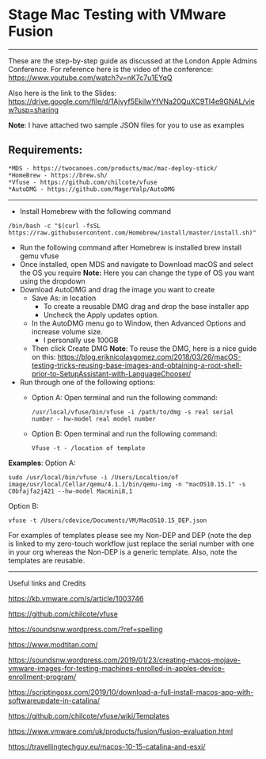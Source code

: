 # Stage Mac Testing with VMware Fusion #

------------------------------------------------------------------------------------------------------------------------------
These are the step-by-step guide as discussed at the London Apple Admins Conference. For reference here is the video of the conference: https://www.youtube.com/watch?v=nK7c7u1EYqQ

Also here is the link to the Slides:
https://drive.google.com/file/d/1Ajvyf5EkilwYfVNa20QuXC9TI4e9GNAL/view?usp=sharing

**Note**: I have attached two sample JSON files for you to use as examples

## Requirements: ## 

    *MDS - https://twocanoes.com/products/mac/mac-deploy-stick/
    *HomeBrew - https://brew.sh/
    *Vfuse - https://github.com/chilcote/vfuse
    *AutoDMG - https://github.com/MagerValp/AutoDMG


------------------------------------------------------------------------------------------------------------------------------
* Install Homebrew with the following command  

```/bin/bash -c "$(curl -fsSL https://raw.githubusercontent.com/Homebrew/install/master/install.sh)" ```

* Run the following command after Homebrew is installed brew install gemu vfuse
* Once installed, open MDS and navigate to Download macOS and select the OS you require
    **Note:** Here you can change the type of OS you want using the dropdown
* Download  AutoDMG and drag the image you want to create
    * Save As: in location
        * To create a reusable DMG drag and drop the base installer app
        * Uncheck the Apply updates option.
    * In the AutoDMG menu go to Window, then Advanced Options and increase volume size.
        * I personally use 100GB
    * Then click Create DMG
        **Note**: To reuse the DMG, here is a nice guide on this: https://blog.eriknicolasgomez.com/2018/03/26/macOS-testing-tricks-reusing-base-images-and-obtaining-a-root-shell-prior-to-SetupAssistant-with-LanguageChooser/
* Run through one of the following options:
    * Option A: Open terminal and run the following command:
        
        ```/usr/local/vfuse/bin/vfuse -i /path/to/dmg -s real serial number - hw-model real model number```

    * Option B: Open terminal and run the following command:
        
        ```Vfuse -t - /location of template```

**Examples**:
Option A: 

```sudo /usr/local/bin/vfuse -i /Users/Localtion/of image/usr/local/Cellar/qemu/4.1.1/bin/qemu-img -n "macOS10.15.1" -s C0bfajfa2j421 --hw-model Macmini8,1```

Option B: 

```vfuse -t /Users/cdevice/Documents/VM/MacOS10.15_DEP.json```

For examples of templates please see my Non-DEP and DEP (note the dep is linked to my zero-touch workflow just replace the serial number with one in your org whereas the Non-DEP is a generic template. Also, note the templates are reusable.

------------------------------------------------------------------------------------------------------------------------------
Useful links and Credits

https://kb.vmware.com/s/article/1003746

https://github.com/chilcote/vfuse

https://soundsnw.wordpress.com/?ref=spelling

https://www.modtitan.com/

https://soundsnw.wordpress.com/2019/01/23/creating-macos-mojave-vmware-images-for-testing-machines-enrolled-in-apples-device-enrollment-program/

https://scriptingosx.com/2019/10/download-a-full-install-macos-app-with-softwareupdate-in-catalina/

https://github.com/chilcote/vfuse/wiki/Templates

https://www.vmware.com/uk/products/fusion/fusion-evaluation.html

https://travellingtechguy.eu/macos-10-15-catalina-and-esxi/




